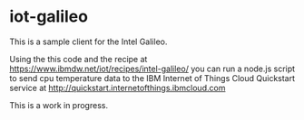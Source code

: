 iot-galileo
===========

This is a sample client for the Intel Galileo.

Using the this code and the recipe at https://www.ibmdw.net/iot/recipes/intel-galileo/
you can run a node.js script to send cpu temperature data to the IBM Internet of Things Cloud Quickstart
service at http://quickstart.internetofthings.ibmcloud.com

This is a work in progress.